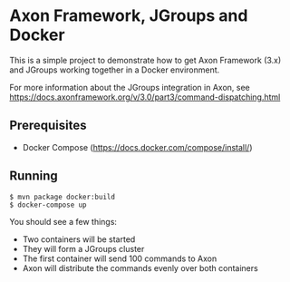 Axon Framework, JGroups and Docker
==================================

This is a simple project to demonstrate how to get Axon Framework (3.x) and
JGroups working together in a Docker environment.

For more information about the JGroups integration in Axon, see
https://docs.axonframework.org/v/3.0/part3/command-dispatching.html


## Prerequisites

- Docker Compose (https://docs.docker.com/compose/install/)

## Running

    $ mvn package docker:build
    $ docker-compose up

You should see a few things:

- Two containers will be started
- They will form a JGroups cluster
- The first container will send 100 commands to Axon
- Axon will distribute the commands evenly over both containers
